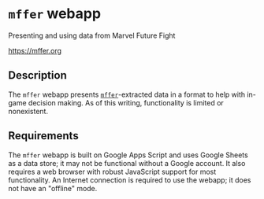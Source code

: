 # `mffer` webapp

Presenting and using data from Marvel Future Fight

https://mffer.org

## Description

The `mffer` webapp presents [`mffer`](mffer.md)-extracted data in a format to help with in-game decision making. As of this writing, functionality is limited or nonexistent.

## Requirements

The `mffer` webapp is built on Google Apps Script and uses Google Sheets as a data store; it may not be functional without a Google account. It also requires a web browser with robust JavaScript support for most functionality. An Internet connection is required to use the webapp; it does not have an "offline" mode.
